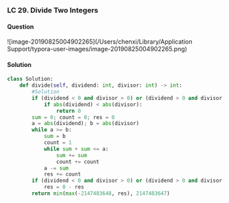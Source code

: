 ### LC 29. Divide Two Integers

#### Question

![image-20190825004902265](/Users/chenxi/Library/Application Support/typora-user-images/image-20190825004902265.png)



#### Solution

```python
class Solution:
    def divide(self, dividend: int, divisor: int) -> int:
        #Solution
        if (dividend < 0 and divisor > 0) or (dividend > 0 and divisor < 0):
            if abs(dividend) < abs(divisor):
                return 0
        sum = 0; count = 0; res = 0
        a = abs(dividend); b = abs(divisor)
        while a >= b:
            sum = b
            count = 1
            while sum + sum <= a:
                sum += sum
                count += count
            a -= sum
            res += count
        if (dividend < 0 and divisor > 0) or (dividend > 0 and divisor < 0):
            res = 0 - res
        return min(max(-2147483648, res), 2147483647)
```

